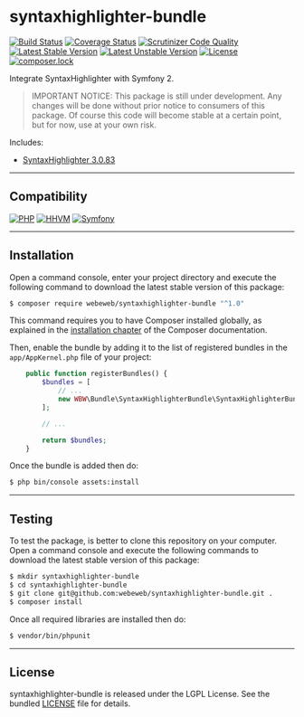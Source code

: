 syntaxhighlighter-bundle
========================

[![Build Status](https://travis-ci.org/webeweb/syntaxhighlighter-bundle.svg?branch=master)](https://travis-ci.org/webeweb/syntaxhighlighter-bundle) [![Coverage Status](https://coveralls.io/repos/github/webeweb/syntaxhighlighter-bundle/badge.svg?branch=master)](https://coveralls.io/github/webeweb/syntaxhighlighter-bundle?branch=master) [![Scrutinizer Code Quality](https://scrutinizer-ci.com/g/webeweb/syntaxhighlighter-bundle/badges/quality-score.png?b=master)](https://scrutinizer-ci.com/g/webeweb/syntaxhighlighter-bundle/?branch=master) [![Latest Stable Version](https://poser.pugx.org/webeweb/syntaxhighlighter-bundle/v/stable)](https://packagist.org/packages/webeweb/syntaxhighlighter-bundle) [![Latest Unstable Version](https://poser.pugx.org/webeweb/syntaxhighlighter-bundle/v/unstable)](https://packagist.org/packages/webeweb/syntaxhighlighter-bundle) [![License](https://poser.pugx.org/webeweb/syntaxhighlighter-bundle/license)](https://packagist.org/packages/webeweb/syntaxhighlighter-bundle) [![composer.lock](https://poser.pugx.org/webeweb/syntaxhighlighter-bundle/composerlock)](https://packagist.org/packages/webeweb/syntaxhighlighter-bundle)

Integrate SyntaxHighlighter with Symfony 2.

> IMPORTANT NOTICE: This package is still under development. Any changes will be
> done without prior notice to consumers of this package. Of course this code
> will become stable at a certain point, but for now, use at your own risk.

Includes:

- [SyntaxHighlighter 3.0.83](https://github.com/syntaxhighlighter/syntaxhighlighter/)

---

## Compatibility

[![PHP](https://img.shields.io/badge/PHP-%5E5.6%7C%5E7.0-blue.svg)](http://php.net) [![HHVM](https://img.shields.io/badge/HHVM-ready-orange.svg)](https://hhvm.com/) [![Symfony](https://img.shields.io/badge/Symfony-%5E2.6%7C%5E3.0-brightgreen.svg)](https://symfony.com)

---

## Installation

Open a command console, enter your project directory and execute the following
command to download the latest stable version of this package:

```bash
$ composer require webeweb/syntaxhighlighter-bundle "^1.0"
```

This command requires you to have Composer installed globally, as explained in
the [installation chapter](https://getcomposer.org/doc/00-intro.md) of the
Composer documentation.

Then, enable the bundle by adding it to the list of registered bundles
in the `app/AppKernel.php` file of your project:

```php
    public function registerBundles() {
        $bundles = [
            // ...
            new WBW\Bundle\SyntaxHighlighterBundle\SyntaxHighlighterBundle(),
        ];

        // ...

        return $bundles;
    }
```

Once the bundle is added then do:

```bash
$ php bin/console assets:install
```

---

## Testing

To test the package, is better to clone this repository on your computer.
Open a command console and execute the following commands to download the latest
stable version of this package:

```bash
$ mkdir syntaxhighlighter-bundle
$ cd syntaxhighlighter-bundle
$ git clone git@github.com:webeweb/syntaxhighlighter-bundle.git .
$ composer install
```

Once all required libraries are installed then do:

```bash
$ vendor/bin/phpunit
```

---

## License

syntaxhighlighter-bundle is released under the LGPL License. See the bundled
[LICENSE](LICENSE) file for details.
